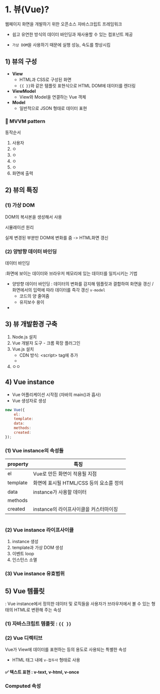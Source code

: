 # 1. 뷰(Vue)?

웹페이지 화면을 개발하기 위한 오픈소스 자바스크립트 프레임워크

- 쉽고 유연한 방식의 데이터 바인딩과 재사용할 수 있는 컴포넌트 제공

- `가상 DOM`을 사용하기 때문에 실행 성능, 속도를 향상시킴



## 1) 뷰의 구성

- **View**
  - HTML과 CSS로 구성된 화면
  - `{{ }}`와 같은 템플릿 표현식으로 HTML DOM에 데이터를 렌더링
- **ViewModel**
  - View와 Model을 연결하는 Vue 객체
- **Model**
  - 일반적으로 JSON 형태로 데이터 표현



### 💎 MVVM pattern 

동작순서

1. 사용자
2. ㅇ
3. ㅇ
4. ㅇ
5. ㅇ
6. 화면에 출력





## 2) 뷰의 특징

### (1) 가상 DOM

DOM의 복사본을 생성해서 사용

시뮬레이션 원리

실제 변경된 부분만 DOM에 변화를 줌 -> HTML화면 갱신







### (2) 양방향 데이터 바인딩

데이터 바인딩

:화면에 보이는 데이터와 브라우저 메모리에 있는 데이터를 일치시키는 기법

- 양방향 데이터 바인딩 : 데이터의 변화를 감지해 템플릿과 결합하여 화면을 갱신 / 화면에서의 입력에 따라 데이터를 즉각 갱신 `v-model`
  - 코드의 양 줄여줌
  - 유지보수 용이
- 



## 3) 뷰 개발환경 구축

1. Node.js 설치
2. Vue 개발자 도구 - 크롬 확장 플러그인
3. Vue.js 설치
   - CDN 방식: \<script> tag에 추가
   - 
4. ㅇㅇ





## 4) Vue instance

- Vue 어플리케이션 시작점 (자바의 main()과 흡사)
- Vue 생성자로 생성

```javascript
new Vue({
    el:
    template:
    data:
    methods:
    created:
});
```

### (1) Vue instance의 속성들

| property | 특징                                    |
| -------- | --------------------------------------- |
| el       | Vue로 만든 화면이 적용될 지점           |
| template | 화면에 표시될 HTML/CSS 등의 요소를 정의 |
| data     | instance가 사용할 데이터                |
| methods  |                                         |
| created  | instance의 라이프사이클을 커스터마이징  |



```javascript
```



### (2) Vue instance 라이프사이클

1. instance 생성
2. template과 가상 DOM 생성
3. 이벤트 loop
4. 인스턴스 소멸



### (3) Vue instance 유효범위



## 5) Vue 템플릿

: Vue instance에서 정의한 데이터 및 로직들을 사용자가 브라우저에서 볼 수 있는 형태의 HTML로 변환해 주는 속성

### (1) 자바스크립트 템플릿 : `{{ }}` 





### (2) Vue 디렉티브

Vue가 View에 데이터를 표현하는 등의 용도로 사용되는 특별한 속성

- HTML 태그 내에 `v-접두사` 형태로 사용



#### ✅ 텍스트 표현 : v-text, v-html, v-once









### Computed 속성

